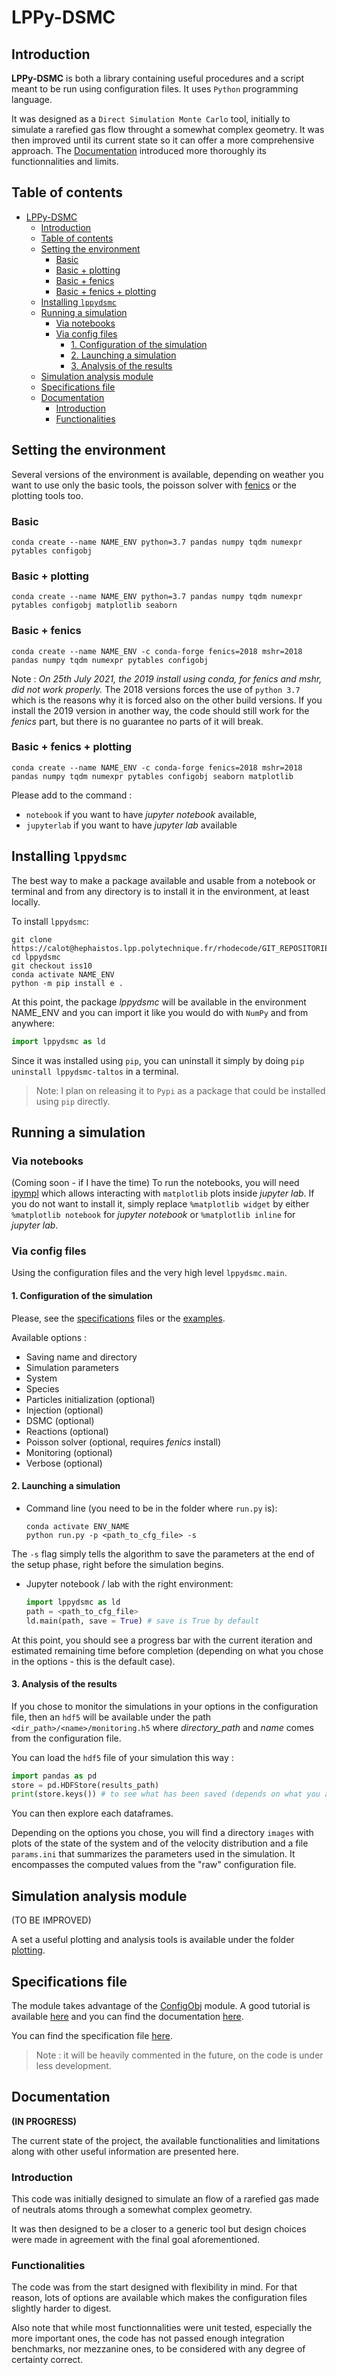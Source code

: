 # LPPy-DSMC

## Introduction

**LPPy-DSMC** is both a library containing useful procedures and a script meant to be run using configuration files. It uses `Python` programming language.

It was designed as a `Direct Simulation Monte Carlo` tool, initially to simulate a rarefied gas flow throught a somewhat complex geometry. It was then improved until its current state so it can offer a more comprehensive approach. The [Documentation](#documentation) introduced more thoroughly its functionnalities and limits.

## Table of contents
- [LPPy-DSMC](#lppy-dsmc)
  - [Introduction](#introduction)
  - [Table of contents](#table-of-contents)
  - [Setting the environment](#setting-the-environment)
    - [Basic](#basic)
    - [Basic + plotting](#basic--plotting)
    - [Basic + fenics](#basic--fenics)
    - [Basic + fenics + plotting](#basic--fenics--plotting)
  - [Installing `lppydsmc`](#installing-lppydsmc)
  - [Running a simulation](#running-a-simulation)
    - [Via notebooks](#via-notebooks)
    - [Via config files](#via-config-files)
      - [1. Configuration of the simulation](#1-configuration-of-the-simulation)
      - [2. Launching a simulation](#2-launching-a-simulation)
      - [3. Analysis of the results](#3-analysis-of-the-results)
  - [Simulation analysis module](#simulation-analysis-module)
  - [Specifications file](#specifications-file)
  - [Documentation](#documentation)
    - [Introduction](#introduction-1)
    - [Functionalities](#functionalities)


## Setting the environment

Several versions of the environment is available, depending on weather you want to use only the basic tools, the poisson solver with [fenics](https://fenicsproject.org/) or the plotting tools too.

### Basic 
```
conda create --name NAME_ENV python=3.7 pandas numpy tqdm numexpr pytables configobj
```
### Basic + plotting
```
conda create --name NAME_ENV python=3.7 pandas numpy tqdm numexpr pytables configobj matplotlib seaborn 
```
### Basic + fenics
```
conda create --name NAME_ENV -c conda-forge fenics=2018 mshr=2018 pandas numpy tqdm numexpr pytables configobj
```

Note : *On 25th July 2021, the 2019 install using conda, for *fenics* and *mshr*, did not work properly.* The 2018 versions forces the use of `python 3.7` which is the reasons why it is forced also on the other build versions. If you install the 2019 version in another way, the code should still work for the *fenics* part, but there is no guarantee no parts of it will break.

### Basic + fenics + plotting
```
conda create --name NAME_ENV -c conda-forge fenics=2018 mshr=2018 pandas numpy tqdm numexpr pytables configobj seaborn matplotlib
```

Please add to the command :
- `notebook` if you want to have *jupyter notebook* available,
- `jupyterlab` if you want to have *jupyter lab* available

## Installing `lppydsmc`

The best way to make a package available and usable from a notebook or terminal and from any directory is to install it in the environment, at least locally.

To install `lppydsmc`:
```shell
git clone https://calot@hephaistos.lpp.polytechnique.fr/rhodecode/GIT_REPOSITORIES/LPP/Users/Calot/lppydsmc
cd lppydsmc
git checkout iss10
conda activate NAME_ENV
python -m pip install e .
```
At this point, the package *lppydsmc* will be available in the environment NAME_ENV and you can import it like you would do with `NumPy` and from anywhere:
```python
import lppydsmc as ld
```

Since it was installed using `pip`, you can uninstall it simply by doing `pip uninstall lppydsmc-taltos` in a terminal.

> Note: I plan on releasing it to `Pypi` as a package that could be installed using `pip` directly.

## Running a simulation

### Via notebooks
 (Coming soon - if I have the time) 
To run the notebooks, you will need [ipympl](https://github.com/matplotlib/ipympl) which allows interacting with `matplotlib` plots inside *jupyter lab*. If you do not want to install it, simply replace `%matplotlib widget` by either `%matplotlib notebook` for *jupyter notebook* or `%matplotlib inline` for *jupyter lab*.

### Via config files
Using the configuration files and the very high level `lppydsmc.main`.
#### 1. Configuration of the simulation 
Please, see the [specifications](lppydsmc/config/spec.ini) files or the [examples](./benchmarks/).

Available options :
- Saving name and directory
- Simulation parameters
- System
- Species
- Particles initialization (optional)
- Injection (optional)
- DSMC (optional)
- Reactions (optional)
- Poisson solver (optional, requires *fenics* install)
- Monitoring (optional)
- Verbose (optional)

#### 2. Launching a simulation
- Command line (you need to be in the folder where `run.py` is):
   ```shell
   conda activate ENV_NAME
   python run.py -p <path_to_cfg_file> -s 
   ```
The `-s` flag simply tells the algorithm to save the parameters at the end of the setup phase, right before the simulation begins.

- Jupyter notebook / lab with the right environment:
    ```python
    import lppydsmc as ld
    path = <path_to_cfg_file>
    ld.main(path, save = True) # save is True by default
    ```

At this point, you should see a progress bar with the current iteration and estimated remaining time before completion (depending on what you chose in the options - this is the default case).

#### 3. Analysis of the results
If you chose to monitor the simulations in your options in the configuration file, then an `hdf5` will be available under the path `<dir_path>/<name>/monitoring.h5` where *directory_path* and *name* comes from the configuration file.

You can load the `hdf5` file of your simulation this way :
```python
import pandas as pd
store = pd.HDFStore(results_path)
print(store.keys()) # to see what has been saved (depends on what you activated amongst the optional options)
```
You can then explore each dataframes.

Depending on the options you chose, you will find a directory `images` with plots of the state of the system and of the velocity distribution and a file `params.ini` that summarizes the parameters used in the simulation. It encompasses the computed values from the "raw" configuration file.

## Simulation analysis module 
(TO BE IMPROVED)

A set a useful plotting and analysis tools is available under the folder [plotting](plotting/).

## Specifications file
The module takes advantage of the [ConfigObj](https://github.com/DiffSK/configobj) module. A good tutorial is available [here](http://www.voidspace.org.uk/python/articles/configobj.shtml) and you can find the documentation [here](https://configobj.readthedocs.io/en/latest/).

You can find the specification file [here](lppydsmc/config/spec.ini). 

> Note : it will be heavily commented in the future, on the code is under less development.

## Documentation 
**(IN PROGRESS)**

The current state of the project, the available functionalities and limitations along with other useful information are presented here.

### Introduction

This code was initially designed to simulate an flow of a rarefied gas made of neutrals atoms through a somewhat complex geometry.

It was then designed to be a closer to a generic tool but design choices were made in agreement with the final goal aforementioned.

### Functionalities 

The code was from the start designed with flexibility in mind. For that reason, lots of options are available which makes the configuration files slightly harder to digest.

Also note that while most functionnalities were unit tested, especially the more important ones, the code has not passed enough integration benchmarks, nor mezzanine ones, to be considered with any degree of certainty correct.
